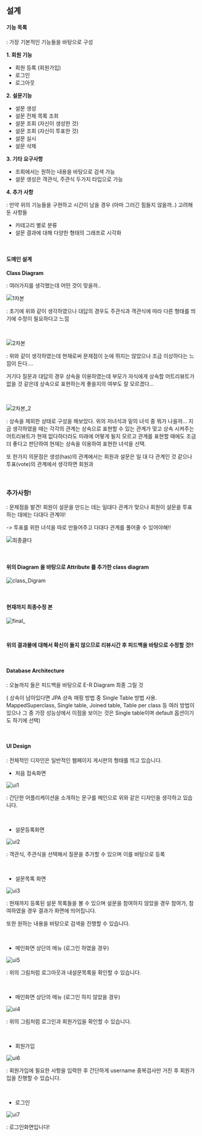 ## 설계

#### 기능 목록

: 가장 기본적인 기능들을 바탕으로 구성

**1. 회원 기능**
* 회원 등록 (회원가입)
* 로그인
* 로그아웃


**2. 설문기능**
* 설문 생성
* 설문 전체 목록 조회
* 설문 조회 (자신이 생성한 것)
* 설문 조회 (자신이 투표한 것)
* 설문 실시
* 설문 삭제


**3. 기타 요구사항**
* 조회에서는 원하는 내용을 바탕으로 검색 가능
* 설문 생성은 객관식, 주관식 두가지 타입으로 가능


**4. 추가 사항**

: 만약 위의 기능들을 구현하고 시간이 남을 경우 (아마 그러긴 힘들지 않을까..) 고려해둔 사항들

* 카테고리 별로 분류
* 설문 결과에 대해 다양한 형태의 그래프로 시각화

<br/>



#### 도메인 설계

**Class Diagram**

: 여러가지를 생각했는데 어떤 것이 맞을까..

![1차본](https://user-images.githubusercontent.com/31160622/102178685-31e00880-3ee9-11eb-9bd5-d4761ac9e178.PNG)

: 초기에 위와 같이 생각하였으나 대답의 경우도 주관식과 객관식에 따라 다른 형태를 띄기에 수정이 필요하다고 느낌

<br/>


![2차본](https://user-images.githubusercontent.com/31160622/102178693-34daf900-3ee9-11eb-849c-e10c091a8872.PNG)

: 위와 같이 생각하였는데 현재로써 문제점이 눈에 뛰지는 않았으나 조금 이상하다는 느낌이 든다.... 

거기다 질문과 대답의 경우 상속을 이용하였는데 부모가 자식에게 상속할 어트리뷰트가 없을 것 같은데 상속으로 표현하는게 좋을지의 여부도 잘 모르겠다...

<br/>


![2차본_2](https://user-images.githubusercontent.com/31160622/102178697-373d5300-3ee9-11eb-8acd-afff004efb32.PNG)

: 상속을 제외한 상태로 구성을 해보았다. 위의 저녀석과 밑의 녀석 중 뭐가 나을까... 지금 생각하였을 때는 각각의 관계는 상속으로 표현할 수 있는 관계가 맞고 상속 시켜주는 어트리뷰트가 현재 없다하더라도 미래에 어떻게 될지 모르고 관계를 표현할 때에도 조금 더 좋다고 판단하여 현재는 상속을 이용하여 표현한 녀석을 선택.

또 한가지 의문점은 생성(has)의 관계에서는 회원과 설문은 일 대 다 관계인 것 같으나 투표(vote)의 관계에서 생각하면 회원과

<br/>


### 추가사항!

: 문제점을 발견! 회원이 설문을 만드는 데는 일대다 관계가 맞으나 회원이 설문을 투표하는 데에는 다대다 관계야! 

-> 투표를 위한 녀석을 따로 만들어주고 다대다 관계를 풀어줄 수 있어야해!!

![최종클다](https://user-images.githubusercontent.com/31160622/102217070-6a023e00-3f1f-11eb-8976-aab6b8d922e6.png)

<br/>



#### 위의 Diagram 을 바탕으로 Attribute 를 추가한 class diagram
![class_Digram](https://user-images.githubusercontent.com/31160622/102184972-aa4bc700-3ef3-11eb-89c3-6f1ba7ed97e9.png)


<br/>


#### 현재까지 최종수정 본
![final_](https://user-images.githubusercontent.com/31160622/102294254-3c071300-3f8c-11eb-84df-af75a1116314.png)

<br/>



**위의 결과물에 대해서 확신이 들지 않으므로 리뷰시간 후 피드백을 바탕으로 수정할 것!!**

<br/>



#### Database Architecture

: 오늘까지 들은 피드백을 바탕으로 E-R Diagram 최종 그릴 것

  ( 상속이 남아있다면 JPA 상속 매핑 방법 중 Single Table 방법 사용. MappedSuperclass, Single table, Joined table, Table per class 등 여러 방법이 있으나 그 중 가장 성능상에서 이점을 보이는 것은 Single table이며 default 옵션이기도 하기에 선택)

<br/>



#### UI Design

: 전체적인 디자인은 일반적인 웹페이지 게시판의 형태를 띄고 있습니다. 

* 처음 접속화면

![ui1](https://user-images.githubusercontent.com/31160622/102196091-c3a83f80-3f02-11eb-95ad-eb2e1c6d31d7.PNG)

: 간단한 어플리케이션을 소개하는 문구를 메인으로 위와 같은 디자인을 생각하고 있습니다. 

<br/>


* 설문등록화면

![ui2](https://user-images.githubusercontent.com/31160622/102196149-d91d6980-3f02-11eb-9fc0-817bca218045.PNG)

: 객관식, 주관식을 선택해서 질문을 추가할 수 있으며 이를 바탕으로 등록

<br/>


* 설문목록 화면

![ui3](https://user-images.githubusercontent.com/31160622/102196162-db7fc380-3f02-11eb-9de6-f29bb4f89f67.PNG)

: 현재까지 등록된 설문 목록들을 볼 수 있으며 설문을 참여하지 않았을 경우 참여가, 참여하였을 경우 결과가 화면에 띄어집니다.

  또한 원하는 내용을 바탕으로 검색을 진행할 수 있습니다.
  
<br/>


* 메인화면 상단의 메뉴 (로그인 하였을 경우)

![ui5](https://user-images.githubusercontent.com/31160622/102196180-e0dd0e00-3f02-11eb-9e27-e094cae2e3ec.PNG)

: 위의 그림처럼 로그아웃과 내설문목록을 확인할 수 있습니다.

<br/>


* 메인화면 상단의 메뉴 (로그인 하지 않았을 경우)

![ui4](https://user-images.githubusercontent.com/31160622/102196175-de7ab400-3f02-11eb-95d6-11f448f2a159.PNG)

: 위의 그림처럼 로그인과 회원가입을 확인할 수 있습니다.

<br/>


* 회원가입

![ui6](https://user-images.githubusercontent.com/31160622/102196191-e5a1c200-3f02-11eb-818e-965ac095c4a8.PNG)

: 회원가입에 필요한 사항을 입력한 후 간단하게 username 중복검사만 거친 후 회원가입을 진행할 수 있습니다.

<br/>



* 로그인

![ui7](https://user-images.githubusercontent.com/31160622/102196206-e9cddf80-3f02-11eb-9610-c13b6bfb3765.PNG)

: 로그인화면입니다!
